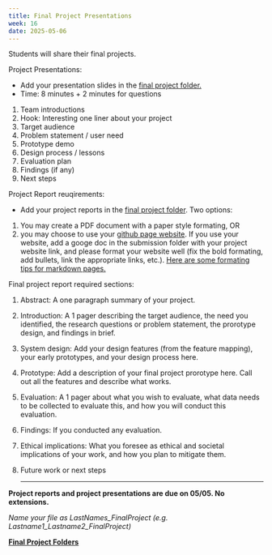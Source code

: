 ```yaml
---
title: Final Project Presentations
week: 16
date: 2025-05-06
---
```

Students will share their final projects. 

Project Presentations: 
- Add your presentation slides in the [final project folder.](https://drive.google.com/drive/folders/1llLehwlK_Mw5dDJzCWizntVzKHbco2eu?usp=drive_link)
- Time: 8 minutes + 2 minutes for questions 
1. Team introductions 
1. Hook: Interesting one liner about your project 
1. Target audience
1. Problem statement / user need 
1. Prototype demo 
1. Design process / lessons 
1. Evaluation plan 
1. Findings (if any)
1. Next steps 

Project Report reuqirements: 
- Add your project reports in the [final project folder](https://drive.google.com/drive/folders/1llLehwlK_Mw5dDJzCWizntVzKHbco2eu?usp=drive_link). Two options: 

1. You may create a PDF document with a paper style formating, OR 
1. you may choose to use your [github page website](https://xdai-nyu.github.io/projects/). If you use your website, add a googe doc in the submission folder with your project website link, and please format your website well (fix the bold formating, add bullets, link the appropriate links, etc.). [Here are some formating tips for markdown pages.](https://www.markdownguide.org/basic-syntax/) 

Final project report required sections: 

1. Abstract: A one paragraph summary of your project. 
1. Introduction: A 1 pager describing the target audience, the need you identified, the research questions or problem statement, the prorotype design, and findings in brief. 
1. System design: Add your design features (from the feature mapping), your early prototypes, and your design process here. 
1. Prototype: Add a description of your final project prorotype here. Call out all the features and describe what works. 
1. Evaluation: A 1 pager about what you wish to evaluate, what data needs to be collected to evaluate this, and how you will conduct this evaluation. 
1. Findings: If you conducted any evaluation. 
1. Ethical implications: What you foresee as ethical and societal implications of your work, and how you plan to mitigate them. 
1. Future work or next steps

	---


**Project reports and project presentations are due on 05/05. No extensions.**


*Name your file as LastNames_FinalProject (e.g. Lastname1_Lastname2_FinalProject)*


**[Final Project Folders](https://drive.google.com/drive/folders/1llLehwlK_Mw5dDJzCWizntVzKHbco2eu?usp=drive_link)**

